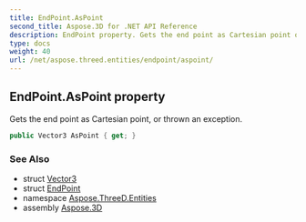 ```yaml
---
title: EndPoint.AsPoint
second_title: Aspose.3D for .NET API Reference
description: EndPoint property. Gets the end point as Cartesian point or thrown an exception
type: docs
weight: 40
url: /net/aspose.threed.entities/endpoint/aspoint/
---
```

## EndPoint.AsPoint property

Gets the end point as Cartesian point, or thrown an exception.

```csharp
public Vector3 AsPoint { get; }
```

### See Also

* struct [Vector3](../../../aspose.threed.utilities/vector3/)
* struct [EndPoint](../)
* namespace [Aspose.ThreeD.Entities](../../endpoint/)
* assembly [Aspose.3D](../../../)


